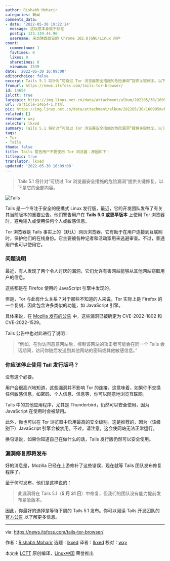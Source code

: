 ```yaml
---
author: Rishabh Moharir
categories: 新闻
comments_data:
- date: '2022-05-30 19:22:24'
  message: 这玩意本身就不存在
  postip: 123.139.44.90
  username: 来自陕西西安的 Chrome 102.0|GNU/Linux 用户
count:
  commentnum: 1
  favtimes: 0
  likes: 0
  sharetimes: 0
  viewnum: 3549
date: '2022-05-30 16:09:00'
editorchoice: false
excerpt: Tails 5.1 将针对“可绕过 Tor 浏览器安全措施的危险漏洞”提供关键修复。以下是它的全部内容。
fromurl: https://news.itsfoss.com/tails-tor-browser/
id: 14654
islctt: true
largepic: https://img.linux.net.cn/data/attachment/album/202205/30/160905mvhyvhxdzfchxcwx.jpg
url: /article-14654-1.html
pic: https://img.linux.net.cn/data/attachment/album/202205/30/160905mvhyvhxdzfchxcwx.jpg.thumb.jpg
related: []
reviewer: wxy
selector: lkxed
summary: Tails 5.1 将针对“可绕过 Tor 浏览器安全措施的危险漏洞”提供关键修复。以下是它的全部内容。
tags:
- Tor
- Tails
thumb: false
title: Tails 警告用户不要使用 Tor 浏览器：原因如下！
titlepic: true
translator: lkxed
updated: '2022-05-30 16:09:00'
---
```



> 
> Tails 5.1 将针对“可绕过 Tor 浏览器安全措施的危险漏洞”提供关键修复。以下是它的全部内容。
> 
> 
> 


![Tails](/data/attachment/album/202205/30/160905mvhyvhxdzfchxcwx.jpg)


Tails 是一个专注于安全的便携式 Linux 发行版，最近，它的开发团队发布了有关其当前版本的重要公告。他们警告用户在 **Tails 5.0 或更早版本** 上使用 Tor 浏览器时，避免输入或使用任何个人或敏感信息。


Tor 浏览器是 Tails 事实上的（默认）网页浏览器，它有助于在用户连接到互联网时，保护他们的在线身份。它主要被各种记者和活动家用来逃避审查。不过，普通用户也可以使用它。


### 问题说明


最近，有人发现了两个令人讨厌的漏洞，它们允许有害网站能够从其他网站窃取用户的信息。


这些都是在 Firefox 使用的 JavaScript 引擎中发现的。


但是，Tor 与此有什么关系？对于那些不知道的人来说，Tor 实际上是 Firefox 的一个复刻，因此包含许多类似的功能，如 JavaScript 引擎。


具体来说，在 [Mozilla 发布的公告](https://www.mozilla.org/en-US/security/advisories/mfsa2022-19/) 中，这些漏洞已被确定为 CVE-2022-1802 和 CVE-2022-1529。


Tails 公告中也对此进行了说明：



> 
> “例如，在你访问恶意网站后，控制该网站的攻击者可能会在同一个 Tails 会话期间，访问你随后发送到其他网站的密码或其他敏感信息。”
> 
> 
> 


### 你应该停止使用 Tail 发行版吗？


没有这个必要。


用户会很高兴地知道，这些漏洞并不影响 Tor 的连接。这意味着，如果你不交换任何敏感信息，如密码、个人信息、信息等，你可以随意地浏览互联网。


Tails 中的其他应用程序，尤其是 Thunderbird，仍然可以安全使用，因为 JavaScript 在使用时会被禁用。


此外，你也可以在 Tor 浏览器中启用最高的安全级别。这是推荐的，因为（该级别下）JavaScript 引擎会被禁用。不过，请注意，这会使网站无法正常运行。


换句话说，如果你知道自己在做什么的话，Tails 发行版仍然可以安全使用。


### 漏洞修复即将发布


好的消息是，Mozilla 已经在上游修补了这些错误，现在就等 Tails 团队发布修复程序了。


至于何时发布，他们是这样说的：



> 
> 此漏洞将在 Tails 5.1（**5 月 31 日**）中修复，但我们的团队没有能力提前发布紧急版本。
> 
> 
> 


因此，你最好的选择是等待下周的 Tails 5.1 发布。你可以阅读 Tails 开发团队的 [官方公告](https://tails.boum.org/security/prototype_pollution/index.en.html) 以了解更多信息。




---


via: <https://news.itsfoss.com/tails-tor-browser/>


作者：[Rishabh Moharir](https://news.itsfoss.com/author/rishabh/) 选题：[lkxed](https://github.com/lkxed) 译者：[lkxed](https://github.com/lkxed) 校对：[wxy](https://github.com/wxy)


本文由 [LCTT](https://github.com/LCTT/TranslateProject) 原创编译，[Linux中国](https://linux.cn/) 荣誉推出